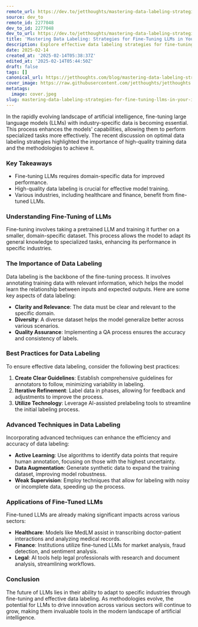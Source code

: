 ```yaml
---
remote_url: https://dev.to/jetthoughts/mastering-data-labeling-strategies-for-fine-tuning-llms-in-your-industry-2l39
source: dev_to
remote_id: 2277048
dev_to_id: 2277048
dev_to_url: https://dev.to/jetthoughts/mastering-data-labeling-strategies-for-fine-tuning-llms-in-your-industry-2l39
title: 'Mastering Data Labeling: Strategies for Fine-Tuning LLMs in Your Industry'
description: Explore effective data labeling strategies for fine-tuning large language models (LLMs) in various industries, enhancing their performance and applicability.
date: 2025-02-14
created_at: '2025-02-14T05:38:37Z'
edited_at: '2025-02-14T05:44:50Z'
draft: false
tags: []
canonical_url: https://jetthoughts.com/blog/mastering-data-labeling-strategies-for-fine-tuning-llms-in-your-industry/
cover_image: https://raw.githubusercontent.com/jetthoughts/jetthoughts.github.io/master/content/blog/mastering-data-labeling-strategies-for-fine-tuning-llms-in-your-industry/cover.jpeg
metatags:
  image: cover.jpeg
slug: mastering-data-labeling-strategies-for-fine-tuning-llms-in-your-industry
---
```

In the rapidly evolving landscape of artificial intelligence, fine-tuning large language models (LLMs) with industry-specific data is becoming essential. This process enhances the models' capabilities, allowing them to perform specialized tasks more effectively. The recent discussion on optimal data labeling strategies highlighted the importance of high-quality training data and the methodologies to achieve it.

### Key Takeaways

*   Fine-tuning LLMs requires domain-specific data for improved performance.
*   High-quality data labeling is crucial for effective model training.
*   Various industries, including healthcare and finance, benefit from fine-tuned LLMs.

### Understanding Fine-Tuning of LLMs

Fine-tuning involves taking a pretrained LLM and training it further on a smaller, domain-specific dataset. This process allows the model to adapt its general knowledge to specialized tasks, enhancing its performance in specific industries.

### The Importance of Data Labeling

Data labeling is the backbone of the fine-tuning process. It involves annotating training data with relevant information, which helps the model learn the relationship between inputs and expected outputs. Here are some key aspects of data labeling:

*   **Clarity and Relevance**: The data must be clear and relevant to the specific domain.
*   **Diversity**: A diverse dataset helps the model generalize better across various scenarios.
*   **Quality Assurance**: Implementing a QA process ensures the accuracy and consistency of labels.

### Best Practices for Data Labeling

To ensure effective data labeling, consider the following best practices:

1.  **Create Clear Guidelines**: Establish comprehensive guidelines for annotators to follow, minimizing variability in labeling.
2.  **Iterative Refinement**: Label data in phases, allowing for feedback and adjustments to improve the process.
3.  **Utilize Technology**: Leverage AI-assisted prelabeling tools to streamline the initial labeling process.

### Advanced Techniques in Data Labeling

Incorporating advanced techniques can enhance the efficiency and accuracy of data labeling:

*   **Active Learning**: Use algorithms to identify data points that require human annotation, focusing on those with the highest uncertainty.
*   **Data Augmentation**: Generate synthetic data to expand the training dataset, improving model robustness.
*   **Weak Supervision**: Employ techniques that allow for labeling with noisy or incomplete data, speeding up the process.

### Applications of Fine-Tuned LLMs

Fine-tuned LLMs are already making significant impacts across various sectors:

*   **Healthcare**: Models like MedLM assist in transcribing doctor-patient interactions and analyzing medical records.
*   **Finance**: Institutions utilize fine-tuned LLMs for market analysis, fraud detection, and sentiment analysis.
*   **Legal**: AI tools help legal professionals with research and document analysis, streamlining workflows.

### Conclusion

The future of LLMs lies in their ability to adapt to specific industries through fine-tuning and effective data labeling. As methodologies evolve, the potential for LLMs to drive innovation across various sectors will continue to grow, making them invaluable tools in the modern landscape of artificial intelligence.
